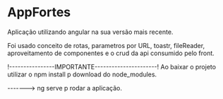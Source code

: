 # AppFortes


Aplicação utilizando angular na sua versão mais recente.

Foi usado conceito de rotas, parametros por URL, toastr, fileReader, aproveitamento de componentes e o crud da api consumido pelo front.

!----------------IMPORTANTE----------------------!
Ao baixar o projeto utilizar o npm install p download do node_modules.

-------> ng serve p rodar a aplicação.
